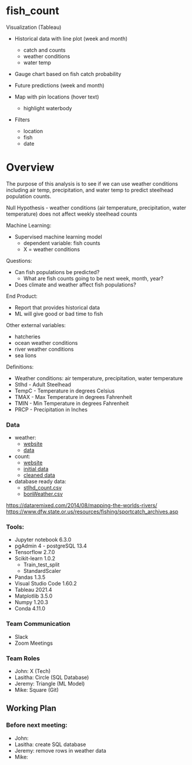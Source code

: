 # fish_count

Visualization (Tableau)
- Historical data with line plot (week and month)
    - catch and counts
    - weather conditions
    - water temp
- Gauge chart based on fish catch probability 
- Future predictions (week and month)
- Map with pin locations (hover text)
    - highlight waterbody 

- Filters
    - location
    - fish
    - date




# Overview
The purpose of this analysis is to see if we can use weather conditions including air temp, precipitation, and water temp to predict steelhead population counts. 

Null Hypothesis - weather conditions (air temperature, precipitation, water temperature) does not affect weekly steelhead counts 

Machine Learning:
- Supervised machine learning model
    - dependent variable: fish counts
    - X = weather conditions

Questions: 
- Can fish populations be predicted?
    - What are fish counts going to be next week, month, year?
- Does climate and weather affect fish populations? 




End Product:
- Report that provides historical data
- ML will give good or bad time to fish


Other external variables: 
- hatcheries
- ocean weather conditions
- river weather conditions
- sea lions


Definitions:
- Weather conditions: air temperature, precipitation, water temperature
- Stlhd - Adult Steelhead
- TempC - Temperature in degrees Celsius 
- TMAX - Max Temperature in degrees Fahrenheit
- TMIN - Min Temperature in degrees Fahrenheit
- PRCP - Precipitation in Inches

### Data
- weather: 
    - [website](https://www.ncei.noaa.gov/access/past-weather/Oregon) 
    - [data](https://github.com/mthalken/fish_count/blob/main/Resources/NOAA_csv/Bonneville_Dam_OR.csv)
- count: 
    - [website](http://www.cbr.washington.edu/dart/query/adult_daily)
    - [initial data](https://github.com/mthalken/fish_count/tree/main/Resources/BonFish)
    - [cleaned data](https://github.com/mthalken/fish_count/blob/main/Resources/total_data.csv)
- database ready data: 
    - [stlhd_count.csv](https://github.com/mthalken/fish_count/blob/main/Resources/stlhd_count.csv)
    - [bonWeather.csv](https://github.com/mthalken/fish_count/blob/main/Resources/bonWeather.csv)

https://dataremixed.com/2014/08/mapping-the-worlds-rivers/
https://www.dfw.state.or.us/resources/fishing/sportcatch_archives.asp



### Tools:
- Jupyter notebook 6.3.0
- pgAdmin 4 - postgreSQL 13.4
- Tensorflow 2.7.0
- Scikit-learn 1.0.2
    - Train_test_split
    - StandardScaler
- Pandas 1.3.5
- Visual Studio Code 1.60.2
- Tableau 2021.4
- Matplotlib 3.5.0
- Numpy 1.20.3
- Conda 4.11.0

### Team Communication
- Slack
- Zoom Meetings


### Team Roles
- John: X (Tech) 
- Lasitha: Circle (SQL Database)
- Jeremy: Triangle (ML Model) 
- Mike: Square (Git)  


## Working Plan
### Before next meeting:
- John:
- Lasitha: create SQL database
- Jeremy: remove rows in weather data
- Mike: 





